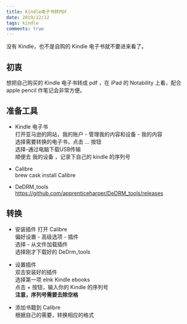 ```yaml
---
title: Kindle电子书转PDF
date: 2019/12/12
tags: kindle
comments: true
---
```


没有 Kindle，也不是自购的 Kindle 电子书就不要进来看了。  
<!--more-->

## 初衷

想把自己购买的 Kindle 电子书转成 pdf ，在 iPad 的 Notability 上看，配合 apple pencil 作笔记会非常方便。

## 准备工具

* Kindle 电子书  
打开亚马逊的网站，我的账户 - 管理我的内容和设备 - 我的内容  
选择需要转换的电子书，点击 ... 按钮  
选择-通过电脑下载USB传输  
顺便去 我的设备 ，记录下自己的 kindle 的序列号

* Calibre  
brew cask install Calibre  

* DeDRM_tools  
https://github.com/apprenticeharper/DeDRM_tools/releases

## 转换

* 安装插件
打开 Calibre  
偏好设置 - 高级选项 - 插件  
选择 - 从文件加载插件  
选择刚才下载好的 DeDrm_tools

* 设置插件  
双击安装好的插件  
选择第一项 elnk Kindle ebooks  
点击 + 按钮，输入你的 Kindle 的序列号  
**注意，序列号需要去除空格**

* 添加书籍到 Calibre  
根据自己的需要，转换相应的格式

